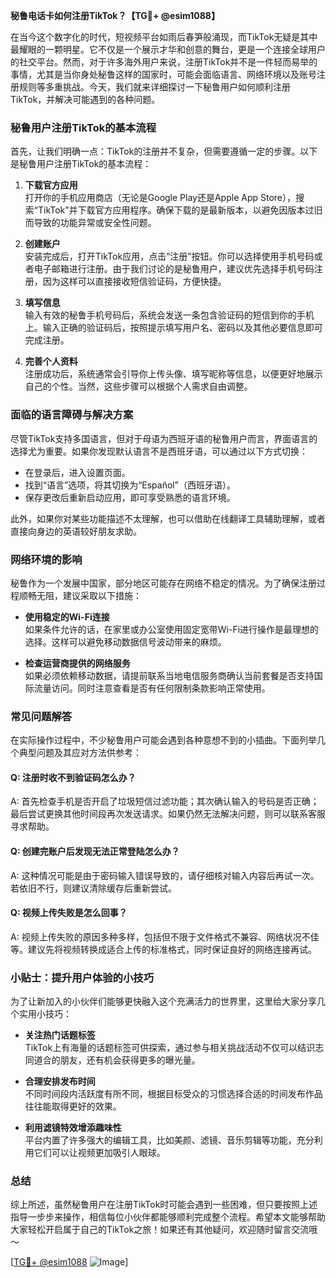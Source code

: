 **秘鲁电话卡如何注册TikTok？【TG💪+ @esim1088】**

在当今这个数字化的时代，短视频平台如雨后春笋般涌现，而TikTok无疑是其中最耀眼的一颗明星。它不仅是一个展示才华和创意的舞台，更是一个连接全球用户的社交平台。然而，对于许多海外用户来说，注册TikTok并不是一件轻而易举的事情，尤其是当你身处秘鲁这样的国家时，可能会面临语言、网络环境以及账号注册规则等多重挑战。今天，我们就来详细探讨一下秘鲁用户如何顺利注册TikTok，并解决可能遇到的各种问题。

### 秘鲁用户注册TikTok的基本流程

首先，让我们明确一点：TikTok的注册并不复杂，但需要遵循一定的步骤。以下是秘鲁用户注册TikTok的基本流程：

1. **下载官方应用**  
   打开你的手机应用商店（无论是Google Play还是Apple App Store），搜索“TikTok”并下载官方应用程序。确保下载的是最新版本，以避免因版本过旧而导致的功能异常或安全性问题。

2. **创建账户**  
   安装完成后，打开TikTok应用，点击“注册”按钮。你可以选择使用手机号码或者电子邮箱进行注册。由于我们讨论的是秘鲁用户，建议优先选择手机号码注册，因为这样可以直接接收短信验证码，方便快捷。

3. **填写信息**  
   输入有效的秘鲁手机号码后，系统会发送一条包含验证码的短信到你的手机上。输入正确的验证码后，按照提示填写用户名、密码以及其他必要信息即可完成注册。

4. **完善个人资料**  
   注册成功后，系统通常会引导你上传头像、填写昵称等信息，以便更好地展示自己的个性。当然，这些步骤可以根据个人需求自由调整。

### 面临的语言障碍与解决方案

尽管TikTok支持多国语言，但对于母语为西班牙语的秘鲁用户而言，界面语言的选择尤为重要。如果你发现默认语言不是西班牙语，可以通过以下方式切换：

- 在登录后，进入设置页面。
- 找到“语言”选项，将其切换为“Español”（西班牙语）。
- 保存更改后重新启动应用，即可享受熟悉的语言环境。

此外，如果你对某些功能描述不太理解，也可以借助在线翻译工具辅助理解，或者直接向身边的英语较好朋友求助。

### 网络环境的影响

秘鲁作为一个发展中国家，部分地区可能存在网络不稳定的情况。为了确保注册过程顺畅无阻，建议采取以下措施：

- **使用稳定的Wi-Fi连接**  
  如果条件允许的话，在家里或办公室使用固定宽带Wi-Fi进行操作是最理想的选择。这样可以避免移动数据信号波动带来的麻烦。

- **检查运营商提供的网络服务**  
  如果必须依赖移动数据，请提前联系当地电信服务商确认当前套餐是否支持国际流量访问。同时注意查看是否有任何限制条款影响正常使用。

### 常见问题解答

在实际操作过程中，不少秘鲁用户可能会遇到各种意想不到的小插曲。下面列举几个典型问题及其应对方法供参考：

#### Q: 注册时收不到验证码怎么办？
A: 首先检查手机是否开启了垃圾短信过滤功能；其次确认输入的号码是否正确；最后尝试更换其他时间段再次发送请求。如果仍然无法解决问题，则可以联系客服寻求帮助。

#### Q: 创建完账户后发现无法正常登陆怎么办？
A: 这种情况可能是由于密码输入错误导致的，请仔细核对输入内容后再试一次。若依旧不行，则建议清除缓存后重新尝试。

#### Q: 视频上传失败是怎么回事？
A: 视频上传失败的原因多种多样，包括但不限于文件格式不兼容、网络状况不佳等。建议先将视频转换成适合上传的标准格式，同时保证良好的网络连接再试。

### 小贴士：提升用户体验的小技巧

为了让新加入的小伙伴们能够更快融入这个充满活力的世界里，这里给大家分享几个实用小技巧：

- **关注热门话题标签**  
  TikTok上有海量的话题标签可供探索，通过参与相关挑战活动不仅可以结识志同道合的朋友，还有机会获得更多的曝光量。

- **合理安排发布时间**  
  不同时间段内活跃度有所不同，根据目标受众的习惯选择合适的时间发布作品往往能取得更好的效果。

- **利用滤镜特效增添趣味性**  
  平台内置了许多强大的编辑工具，比如美颜、滤镜、音乐剪辑等功能，充分利用它们可以让视频更加吸引人眼球。

### 总结

综上所述，虽然秘鲁用户在注册TikTok时可能会遇到一些困难，但只要按照上述指导一步步来操作，相信每位小伙伴都能够顺利完成整个流程。希望本文能够帮助大家轻松开启属于自己的TikTok之旅！如果还有其他疑问，欢迎随时留言交流哦～

[[TG💪+ @esim1088](https://t.me/s/esim1088) ![Image](https://i.postimg.cc/4NQfJmqS/Snipaste-2025-05-13-00-14-12.png)]